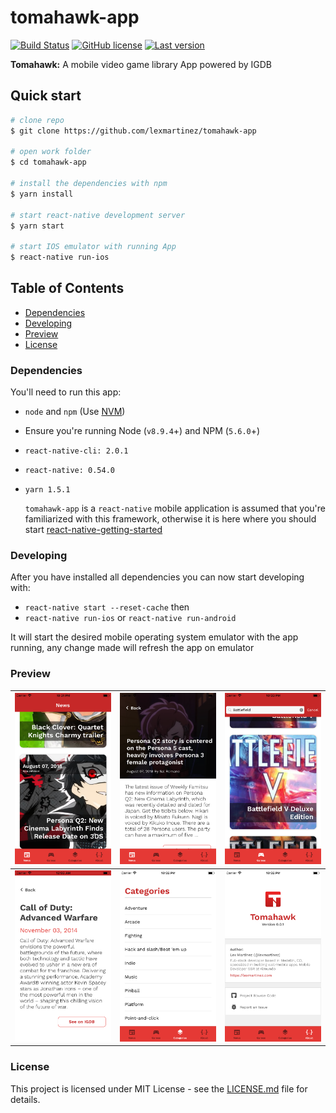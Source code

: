 # tomahawk-app

[![Build Status](https://img.shields.io/travis/lexmartinez/tomahawk-app/master.svg?style=for-the-badge)](https://travis-ci.org/lexmartinez/tomahawk-app)
[![GitHub license](https://img.shields.io/github/license/lexmartinez/tomahawk-app.svg?style=for-the-badge)](https://github.com/lexmartinez/tomahawk-app/blob/master/LICENSE.md)
[![Last version](https://img.shields.io/badge/version-v0.0.1-blue.svg?style=for-the-badge)](https://github.com/lexmartinez/tomahawk-app/blob/master/CHANGELOG.md)

**Tomahawk:** A mobile video game library App powered by IGDB

## Quick start

```bash
# clone repo
$ git clone https://github.com/lexmartinez/tomahawk-app

# open work folder
$ cd tomahawk-app

# install the dependencies with npm
$ yarn install

# start react-native development server
$ yarn start

# start IOS emulator with running App
$ react-native run-ios
```

## Table of Contents

* [Dependencies](#dependencies)
* [Developing](#developing)
* [Preview](#preview)
* [License](#license)

### Dependencies

You'll need to run this app:

* `node` and `npm` (Use [NVM](https://github.com/creationix/nvm))
* Ensure you're running Node (`v8.9.4`+) and NPM (`5.6.0`+)
* `react-native-cli: 2.0.1`
* `react-native: 0.54.0`
* `yarn 1.5.1`

  `tomahawk-app` is a `react-native` mobile application is assumed that you're familiarized with this framework, otherwise it is here where you should start [react-native-getting-started](https://facebook.github.io/react-native/docs/getting-started.html#content)

### Developing
  
After you have installed all dependencies you can now start developing with:

* `react-native start --reset-cache` then
* `react-native run-ios` or `react-native run-android`

 It will start the desired mobile operating system emulator with the app running, any change made will refresh the app on emulator

### Preview

| <img src="https://raw.githubusercontent.com/lexmartinez/tomahawk-app/master/screenshots/screenshot1.png" width="300"> | <img src="https://raw.githubusercontent.com/lexmartinez/tomahawk-app/master/screenshots/screenshot5.png" width="300"> | <img src="https://raw.githubusercontent.com/lexmartinez/tomahawk-app/master/screenshots/screenshot2.png" width="300"> |
| ------------- | ------------- |------------- |
| <img src="https://raw.githubusercontent.com/lexmartinez/tomahawk-app/master/screenshots/screenshot6.png" width="300"> | <img src="https://raw.githubusercontent.com/lexmartinez/tomahawk-app/master/screenshots/screenshot3.png" width="300"> | <img src="https://raw.githubusercontent.com/lexmartinez/tomahawk-app/master/screenshots/screenshot4.png" width="300"> |

### License

This project is licensed under MIT License - see the [LICENSE.md](https://github.com/lexmartinez/tomahawk-app/blob/master/LICENSE.md) file for details.